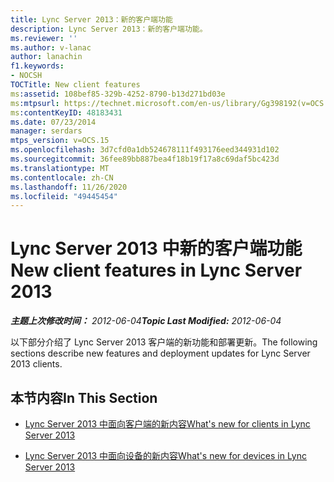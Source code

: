 ```yaml
---
title: Lync Server 2013：新的客户端功能
description: Lync Server 2013：新的客户端功能。
ms.reviewer: ''
ms.author: v-lanac
author: lanachin
f1.keywords:
- NOCSH
TOCTitle: New client features
ms:assetid: 108bef85-329b-4252-8790-b13d271bd03e
ms:mtpsurl: https://technet.microsoft.com/en-us/library/Gg398192(v=OCS.15)
ms:contentKeyID: 48183431
ms.date: 07/23/2014
manager: serdars
mtps_version: v=OCS.15
ms.openlocfilehash: 3d7cfd0a1db524678111f493176eed344931d102
ms.sourcegitcommit: 36fee89bb887bea4f18b19f17a8c69daf5bc423d
ms.translationtype: MT
ms.contentlocale: zh-CN
ms.lasthandoff: 11/26/2020
ms.locfileid: "49445454"
---
```

# <a name="new-client-features-in-lync-server-2013"></a><span data-ttu-id="bf2e3-103">Lync Server 2013 中新的客户端功能</span><span class="sxs-lookup"><span data-stu-id="bf2e3-103">New client features in Lync Server 2013</span></span>

<div data-xmlns="http://www.w3.org/1999/xhtml">

<div class="topic" data-xmlns="http://www.w3.org/1999/xhtml" data-msxsl="urn:schemas-microsoft-com:xslt" data-cs="https://msdn.microsoft.com/">

<div data-asp="https://msdn2.microsoft.com/asp">



</div>

<div id="mainSection">

<div id="mainBody"><span data-ttu-id="bf2e3-104">

<span> </span></span><span class="sxs-lookup"><span data-stu-id="bf2e3-104">

<span> </span></span></span>

<span data-ttu-id="bf2e3-105">_**主题上次修改时间：** 2012-06-04_</span><span class="sxs-lookup"><span data-stu-id="bf2e3-105">_**Topic Last Modified:** 2012-06-04_</span></span>

<span data-ttu-id="bf2e3-106">以下部分介绍了 Lync Server 2013 客户端的新功能和部署更新。</span><span class="sxs-lookup"><span data-stu-id="bf2e3-106">The following sections describe new features and deployment updates for Lync Server 2013 clients.</span></span>

<div>

## <a name="in-this-section"></a><span data-ttu-id="bf2e3-107">本节内容</span><span class="sxs-lookup"><span data-stu-id="bf2e3-107">In This Section</span></span>

  - [<span data-ttu-id="bf2e3-108">Lync Server 2013 中面向客户端的新内容</span><span class="sxs-lookup"><span data-stu-id="bf2e3-108">What's new for clients in Lync Server 2013</span></span>](lync-server-2013-what-s-new-for-clients.md)

  - [<span data-ttu-id="bf2e3-109">Lync Server 2013 中面向设备的新内容</span><span class="sxs-lookup"><span data-stu-id="bf2e3-109">What's new for devices in Lync Server 2013</span></span>](lync-server-2013-what-s-new-for-devices.md)

<span data-ttu-id="bf2e3-110"></div>

</div>

<span> </span>

</div>

</div>

</span><span class="sxs-lookup"><span data-stu-id="bf2e3-110"></div>

</div>

<span> </span>

</div>

</div>

</span></span></div>

